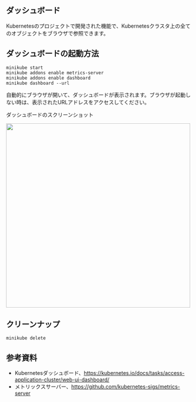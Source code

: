 ## ダッシュボード

Kubernetesのプロジェクトで開発された機能で、Kubernetesクラスタ上の全てのオブジェクトをブラウザで参照できます。



## ダッシュボードの起動方法
```
minikube start
minikube addons enable metrics-server
minikube addons enable dashboard
minikube dashboard --url
```
自動的にブラウザが開いて、ダッシュボードが表示されます。ブラウザが起動しない時は、表示されたURLアドレスをアクセスしてください。


<p>ダッシュボードのスクリーンショット<p>
<img src="image/dashboard-workload.png" width="500">


## クリーンナップ
```
minikube delete
```


## 参考資料
- Kubernetesダッシュボード、https://kubernetes.io/docs/tasks/access-application-cluster/web-ui-dashboard/
- メトリックスサーバー、https://github.com/kubernetes-sigs/metrics-server
